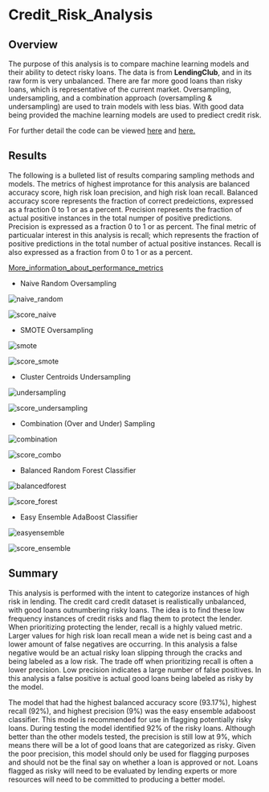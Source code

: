 # Credit_Risk_Analysis

## Overview

The purpose of this analysis is to compare machine learning models and their ability to detect risky loans. The data is from **LendingClub**, and in its raw form is very unbalanced. There are far more good loans than risky loans, which is representative of the current market. Oversampling, undersampling, and a combination approach (oversampling & undersampling) are used to train models with less bias. With good data being provided the machine learning models are used to prediect credit risk.

For further detail the code can be viewed [here](/challenge/credit_risk_resampling.ipynb) and [here.](/challenge/credit_risk_ensemble.ipynb)

## Results

The following is a bulleted list of results comparing sampling methods and models. The metrics of highest improtance for this analysis are balanced accuracy score, high risk loan precision, and high risk loan recall. Balanced accuracy score represents the fraction of correct predeictions, expressed as a fraction 0 to 1 or as a percent. Precision represents the fraction of actual positive instances in the total numper of positive predictions. Precision is expressed as a fraction 0 to 1 or as percent. The final metric of particualar interest in this analysis is recall; which represents the fraction of positive predictions in the total number of actual positive instances. Recall is also expressed as a fraction from 0 to 1 or as a percent.  

[More_information_about_performance_metrics](https://towardsdatascience.com/a-practical-guide-to-seven-essential-performance-metrics-for-classification-using-scikit-learn-2de0e0a8a040)

* Naive Random Oversampling

![naive_random](/resources/naive_random.png)

![score_naive](/resources/score_naive.png)

* SMOTE Oversampling

![smote](/resources/smote.png)

![score_smote](/resources/score_smote.png)

* Cluster Centroids Undersampling

![undersampling](/resources/undersampling.png)

![score_undersampling](/resources/score_under.png)

* Combination (Over and Under) Sampling

![combination](/resources/combination.png)

![score_combo](/resources/score_combo.png)

* Balanced Random Forest Classifier

![balancedforest](/resources/balancedforest.png)

![score_forest](/resources/score_forest.png)

* Easy Ensemble AdaBoost Classifier

![easyensemble](/resources/easyensemble.png)

![score_ensemble](/resources/score_ensemble.png)


## Summary

This analysis is performed with the intent to categorize instances of high risk in lending. The credit card credit dataset is realistically unbalanced, with good loans outnumbering risky loans. The idea is to find these low frequency instances of credit risks and flag them to protect the lender. When prioritizing protecting the lender, recall is a highly valued metric. Larger values for high risk loan recall mean a wide net is being cast and a lower amount of false negatives are occurring. In this analysis a false negative would be an actual risky loan slipping through the cracks and being labeled as a low risk. The trade off when prioritizing recall is often a lower precision. Low precision indicates a large number of false positives. In this analysis a false positive is actual good loans being labeled as risky by the model.

The model that had the highest balanced accuracy score (93.17%), highest recall (92%), and highest precision (9%) was the easy ensemble adaboost classifier. This model is recommended for use in flagging potentially risky loans. During testing the model identified 92% of the risky loans. Although better than the other models tested, the precision is still low at 9%, which means there will be a lot of good loans that are categorized as risky. Given the poor precision, this model should only be used for flagging purposes and should not be the final say on whether a loan is approved or not. Loans flagged as risky will need to be evaluated by lending experts or more resources will need to be committed to producing a better model. 
